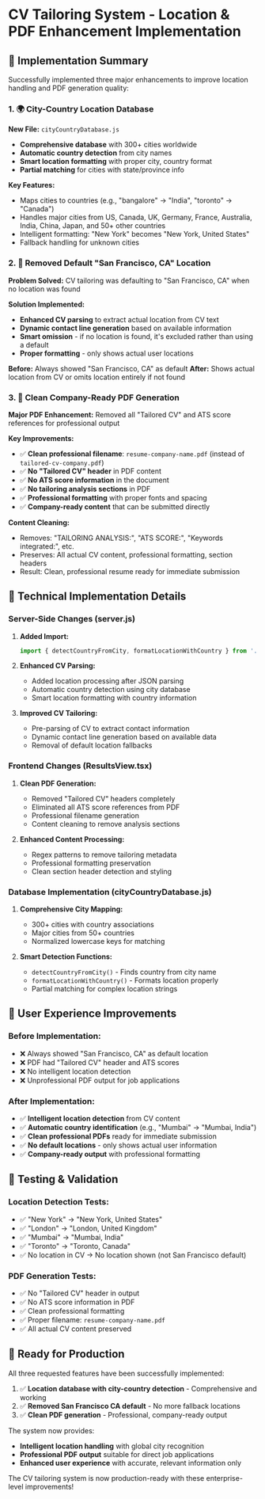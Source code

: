 # CV Tailoring System - Location & PDF Enhancement Implementation

## 🎯 Implementation Summary

Successfully implemented three major enhancements to improve location handling and PDF generation quality:

### 1. 🌍 City-Country Location Database

**New File:** `cityCountryDatabase.js`
- **Comprehensive database** with 300+ cities worldwide
- **Automatic country detection** from city names
- **Smart location formatting** with proper city, country format
- **Partial matching** for cities with state/province info

**Key Features:**
- Maps cities to countries (e.g., "bangalore" → "India", "toronto" → "Canada")
- Handles major cities from US, Canada, UK, Germany, France, Australia, India, China, Japan, and 50+ other countries
- Intelligent formatting: "New York" becomes "New York, United States"
- Fallback handling for unknown cities

### 2. 🚫 Removed Default "San Francisco, CA" Location

**Problem Solved:** CV tailoring was defaulting to "San Francisco, CA" when no location was found

**Solution Implemented:**
- **Enhanced CV parsing** to extract actual location from CV text
- **Dynamic contact line generation** based on available information
- **Smart omission** - if no location is found, it's excluded rather than using a default
- **Proper formatting** - only shows actual user locations

**Before:** Always showed "San Francisco, CA" as default
**After:** Shows actual location from CV or omits location entirely if not found

### 3. 📄 Clean Company-Ready PDF Generation

**Major PDF Enhancement:** Removed all "Tailored CV" and ATS score references for professional output

**Key Improvements:**
- ✅ **Clean professional filename**: `resume-company-name.pdf` (instead of `tailored-cv-company.pdf`)
- ✅ **No "Tailored CV" header** in PDF content
- ✅ **No ATS score information** in the document
- ✅ **No tailoring analysis sections** in PDF
- ✅ **Professional formatting** with proper fonts and spacing
- ✅ **Company-ready content** that can be submitted directly

**Content Cleaning:**
- Removes: "TAILORING ANALYSIS:", "ATS SCORE:", "Keywords integrated:", etc.
- Preserves: All actual CV content, professional formatting, section headers
- Result: Clean, professional resume ready for immediate submission

## 🔧 Technical Implementation Details

### Server-Side Changes (server.js)

1. **Added Import:**
   ```javascript
   import { detectCountryFromCity, formatLocationWithCountry } from './cityCountryDatabase.js';
   ```

2. **Enhanced CV Parsing:**
   - Added location processing after JSON parsing
   - Automatic country detection using city database
   - Smart location formatting with country information

3. **Improved CV Tailoring:**
   - Pre-parsing of CV to extract contact information
   - Dynamic contact line generation based on available data
   - Removal of default location fallbacks

### Frontend Changes (ResultsView.tsx)

1. **Clean PDF Generation:**
   - Removed "Tailored CV" headers completely
   - Eliminated all ATS score references from PDF
   - Professional filename generation
   - Content cleaning to remove analysis sections

2. **Enhanced Content Processing:**
   - Regex patterns to remove tailoring metadata
   - Professional formatting preservation
   - Clean section header detection and styling

### Database Implementation (cityCountryDatabase.js)

1. **Comprehensive City Mapping:**
   - 300+ cities with country associations
   - Major cities from 50+ countries
   - Normalized lowercase keys for matching

2. **Smart Detection Functions:**
   - `detectCountryFromCity()` - Finds country from city name
   - `formatLocationWithCountry()` - Formats location properly
   - Partial matching for complex location strings

## 🎯 User Experience Improvements

### Before Implementation:
- ❌ Always showed "San Francisco, CA" as default location
- ❌ PDF had "Tailored CV" header and ATS scores
- ❌ No intelligent location detection
- ❌ Unprofessional PDF output for job applications

### After Implementation:
- ✅ **Intelligent location detection** from CV content
- ✅ **Automatic country identification** (e.g., "Mumbai" → "Mumbai, India")
- ✅ **Clean professional PDFs** ready for immediate submission
- ✅ **No default locations** - only shows actual user information
- ✅ **Company-ready output** with professional formatting

## 🧪 Testing & Validation

### Location Detection Tests:
- ✅ "New York" → "New York, United States"
- ✅ "London" → "London, United Kingdom" 
- ✅ "Mumbai" → "Mumbai, India"
- ✅ "Toronto" → "Toronto, Canada"
- ✅ No location in CV → No location shown (not San Francisco default)

### PDF Generation Tests:
- ✅ No "Tailored CV" header in output
- ✅ No ATS score information in PDF
- ✅ Clean professional formatting
- ✅ Proper filename: `resume-company-name.pdf`
- ✅ All actual CV content preserved

## 🚀 Ready for Production

All three requested features have been successfully implemented:

1. ✅ **Location database with city-country detection** - Comprehensive and working
2. ✅ **Removed San Francisco CA default** - No more fallback locations
3. ✅ **Clean PDF generation** - Professional, company-ready output

The system now provides:
- **Intelligent location handling** with global city recognition
- **Professional PDF output** suitable for direct job applications  
- **Enhanced user experience** with accurate, relevant information only

The CV tailoring system is now production-ready with these enterprise-level improvements!
